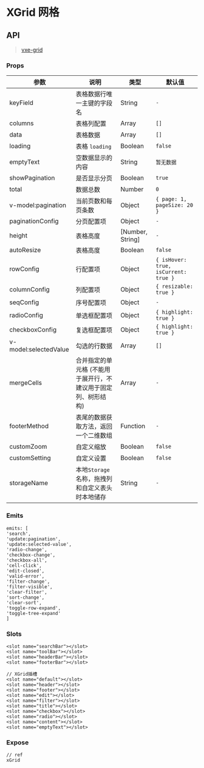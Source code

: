 # XGrid 网格

## API

> [vxe-grid](https://vxetable.cn/v4/#/grid/api)

### Props

| 参数 | 说明 | 类型 | 默认值 |
| --- | --- | --- | --- |
| keyField | 表格数据行唯一主键的字段名 | String | `-` |
| columns | 表格列配置 | Array | `[]` |
| data | 表格数据 | Array | `[]` |
| loading | 表格 `loading` | Boolean | `false` |
| emptyText | 空数据显示的内容 | String | `暂无数据` |
| showPagination | 是否显示分页 | Boolean | `true` |
| total | 数据总数 | Number | `0` |
| v-model:pagination | 当前页数和每页条数 | Object | `{ page: 1, pageSize: 20 }` |
| paginationConfig | 分页配置项 | Object | `-` |
| height | 表格高度 | [Number, String] | `-` |
| autoResize | 表格高度 | Boolean | `false` |
| rowConfig | 行配置项 | Object | `{ isHover: true, isCurrent: true }` |
| columnConfig | 列配置项 | Object | `{ resizable: true }` |
| seqConfig | 序号配置项 | Object | `-` |
| radioConfig | 单选框配置项 | Object | `{ highlight: true }` |
| checkboxConfig | 复选框配置项 | Object | `{ highlight: true }` |
| v-model:selectedValue | 勾选的行数据 | Array | `[]` |
| mergeCells | 合并指定的单元格 (不能用于展开行，不建议用于固定列、树形结构) | Array | `-` |
| footerMethod | 表尾的数据获取方法，返回一个二维数组 | Function | `-` |
| customZoom | 自定义缩放 | Boolean | `false` |
| customSetting | 自定义设置 | Boolean | `false` |
| storageName | 本地`Storage`名称，拖拽列和自定义表头时本地储存 | String | `-` |

### Emits

```vue
emits: [
'search',
'update:pagination',
'update:selected-value',
'radio-change',
'checkbox-change',
'checkbox-all',
'cell-click',
'edit-closed',
'valid-error',
'filter-change',
'filter-visible',
'clear-filter',
'sort-change',
'clear-sort',
'toggle-row-expand',
'toggle-tree-expand'
]
```

### Slots

```vue
<slot name="searchBar"></slot>
<slot name="toolBar"></slot>
<slot name="headerBar"></slot>
<slot name="footerBar"></slot>

// XGrid插槽
<slot name="default"></slot>
<slot name="header"></slot>
<slot name="footer"></slot>
<slot name="edit"></slot>
<slot name="filter"></slot>
<slot name="title"></slot>
<slot name="checkbox"></slot>
<slot name="radio"></slot>
<slot name="content"></slot>
<slot name="emptyText"></slot>
```

### Expose

```vue
// ref
xGrid
```

